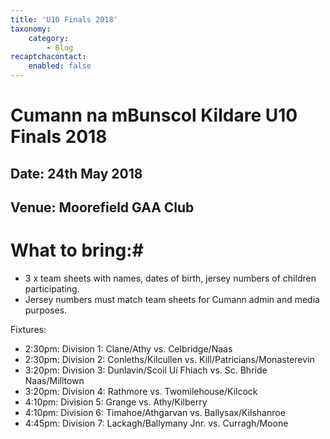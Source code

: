 ```yaml
---
title: 'U10 Finals 2018'
taxonomy:
    category:
        - Blog
recaptchacontact:
    enabled: false
---
```


# Cumann na mBunscol Kildare U10 Finals 2018 #

## Date: 24th May 2018

## Venue: Moorefield GAA Club

# What to bring:#
* 3 x team sheets with names, dates of birth, jersey numbers of children participating.
* Jersey numbers must match team sheets for Cumann admin and media purposes.

Fixtures:

* 2:30pm: Division 1: Clane/Athy vs. Celbridge/Naas
* 2:30pm: Division 2: Conleths/Kilcullen vs. Kill/Patricians/Monasterevin
* 3:20pm: Division 3: Dunlavin/Scoil Uí Fhiach vs. Sc. Bhríde Naas/Milltown
* 3:20pm: Division 4: Rathmore vs. Twomilehouse/Kilcock
* 4:10pm: Division 5: Grange vs. Athy/Kilberry
* 4:10pm: Division 6: Timahoe/Athgarvan vs. Ballysax/Kilshanroe
* 4:45pm: Division 7: Lackagh/Ballymany Jnr. vs. Curragh/Moone




